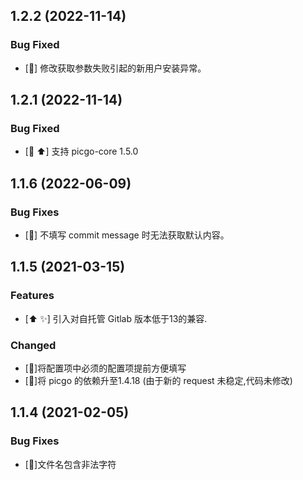 ## 1.2.2 (2022-11-14)

### Bug Fixed

* [:bug:] 修改获取参数失败引起的新用户安装异常。


## 1.2.1 (2022-11-14)

### Bug Fixed

* [:bug: :arrow_up:] 支持 picgo-core 1.5.0


## 1.1.6 (2022-06-09)

### Bug Fixes

* [:bug:] 不填写 commit message 时无法获取默认内容。


## 1.1.5 (2021-03-15)

### Features

* [:arrow_up: :sparkles:] 引入对自托管 Gitlab 版本低于13的兼容.

### Changed

* [:art:]将配置项中必须的配置项提前方便填写
* [:art:]将 picgo 的依赖升至1.4.18 (由于新的 request 未稳定,代码未修改)


## 1.1.4 (2021-02-05)

### Bug Fixes

* [:bug:]文件名包含非法字符


